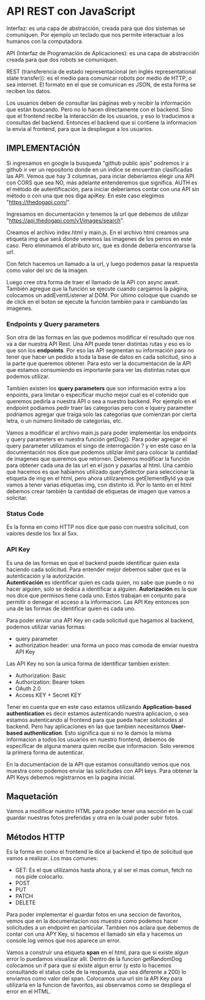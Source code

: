 # API REST con JavaScript

Interfaz: es una capa de abstracción, creada para que dos sistemas se comuniquen. Por ejemplo un teclado que nos permite interactuar a los humanos con la computadora. 

API (Interfaz de Programación de Aplicaciones): es una capa de abstracción creada para que dos robots se comuniquen. 

REST (transferencia de estado representacional (en inglés representational state transfer)): es el medio para comunicar robots por medio de HTTP, o sea internet. El formato en el que se comunican es JSON, de esta forma se reciben los datos. 

Los usuarios deben de consultar las páginas web y recibir la información que están buscando. Pero no lo hacen directamente con el backend. Sino que el frontend recibe la interacción de los usuarios, y eso lo traducimos a consultas del backend. Entonces el backend que si contiene la informacion la envia al frontend, para que la despliegue a los usuarios. 

## IMPLEMENTACIÓN

Si ingresamos en google la busqueda "github public apis" podremos ir a github ir ver un repositorio donde en un indice se encuentran clasificadas las API. Vemos que hay 3 columnas, para inciar deberíamos elegir una API con CORS que sea NO, más adelante entenderemos que significa. AUTH es el método de autentificación, para iniciar deberíamos contar con una API sin método o con una que nos diga apiKey. En este caso elegimos "https://thedogapi.com/".

Ingresamos en documentación y tenemos la url que debemos de utilizar "https://api.thedogapi.com/v1/images/search". 

Creamos el archivo index.html y main.js. En el archivo html creamos una etiqueta img que será donde veremos las imagenes de los perros en este caso. Pero eliminamos el atributo src, que es donde debería encontrarse la url. 

Con fetch hacemos un llamado a la url, y luego podemos pasar la respuesta como valor del src de la imagen.

Luego cree otra forma de traer el llamado de la API con async await. También agregue que la función se ejecute cuando cargamos la página, colocamos un addEventListener al DOM. Por último coloque que cuando se de click en el boton se ejecute la función también para ir cambiando las imagenes. 

### Endpoints y Query parameters

Son otra de las formas en las que podemos modificar el resultado que nos va a dar nuestra API Rest. Una API puede tener distintas rutas y eso es lo que son los **endpoints**. Por eso las API segmentan su información para no tener que hacer un pedido a toda la base de datos en cada solicitud, sino a la parte que queremos obtener. Para esto ver la documentación de la API que estamos consumiendo es importante para ver las distintas rutas que podemos utilizar. 

Tambien existen los **query parameters** que son información extra a los enpoints, para limitar o especificar mucho mejor cual es el cotenido que queremos pedirla a nuestra API o sea a nuestro backend. Por ejemplo en el endpoint podiamos pedir traer las categorias pero con e lquery parameter podriamos agregar que traiga solo las categorias que comienzan por cierta letra, o un número limitado de categorias, etc. 

Vamos a modificar el archivo main.js para poder implementar los endpoints y query parameters en nuestra función getDog(). Para poder agregar el query parameter utilizamos el singo de interrogación ? y en este caso en la documentación nos dice que podemos utilziar *limit* para colocar la cantidad de imagenes que queremos que retornen. Debemos modificar la función para obtener cada una de las url en el json y pasarlas al html. Una cambio que hacemos es que habiamos utilizado querySelector para seleccionar la etiqueta de img en el html, pero ahora utilizaremos getElementById ya que vamos a tener varias etiquetas img, con distinto id. Por lo tanto en el html debemos crear también la cantidad de etiquetas de imagen que vamos a solicitar. 

### Status Code

Es la forma en como HTTP nos dice que paso con nuestra solicitud, con valores desde los 1xx al 5xx.  

### API Key

Es una de las formas en que el backend puede identificar quien esta haciendo cada solicitud. Para entender mejor debemos saber que es la autenticación y la autorización.  
**Autenticación** es identificar quien es cada quien, no sabe que puede o no hacer alguien, solo se dedica a identificar a alguien. 
**Autorización** es la que nos dice que permisos tiene cada uno. 
Estos trabajan en conjunto para permitir o denegar el acceso a la informacion. Las API Key entonces son una de las formas de identificar quien es cada uno. 

Para poder enviar una API Key en cada solicitud que hagamos al backend, podemos utilizar varias formas:
* query parameter
* authorization header: una forma un poco mas comoda de enviar nuestra API Key

Las API Key no son la unica forma de identificar tambien existen:
* Authorization: Basic
* Authorization: Bearer token
* OAuth 2.0
* Access KEY + Secret KEY

Tener en cuenta que en este caso estamos utilizando **Application-based authentication** es decir estamos autenticando nuestra aplicacion, o sea estamos autenticando al frontend para que pueda hacer solicitudes al backend. Pero hay aplicaciones en las que tambien necesitamos **User-based authentication**. Esto significa que si no le damos la misma informacion a todos los usuarios en nuestro frontend, debemos de especificar de alguna manera quien recibe que informacion. Solo veremos la primera forma de autenticar. 

En la documentacion de la API que estamos consultando vemos que nos muestra como podemos enviar las solicitudes con API keys. Para obtener la API Keys debemos registrarnos en la pagina inicial. 

## Maquetación

Vamos a modificar nuestro HTML para poder tener una sección en la cual guardar nuestras fotos preferidas y otra en la cual poder subir fotos. 

## Métodos HTTP

Es la forma en como el frontend le dice al backend el tipo de solicitud que vamos a realizar. Los mas comunes: 
* GET: Es el que utilizamos hasta ahora, y al ser el mas comun, fetch no nos pide colocarlo. 
* POST
* PUT
* PATCH
* DELETE

Para poder implementar el guardar fotos en una seccion de favoritos, vemos que en la documentacion nos muestra como podemos hacer solicitudes a un endpoint en particular. Tambien nos aclara que debemos de contar con una APY Key, si hacemos el llamado sin ella y hacemos un console.log vemos que nos aparece un error. 

Vamos a construir una etiqueta **span** en el html, para que si existe algun error lo puedamos visualizar alli. Dentro de la funcion getRandomDog colocamos un if para que si existe algun error (y esto lo hacemos consultando el status code de la respuesta, que sea diferente a 200) lo enviamos como valor del span. Colocamos una url sin la API Key para utilizarla en la funcion de favoritos, asi observamos como se despliega el error en el HTML.

